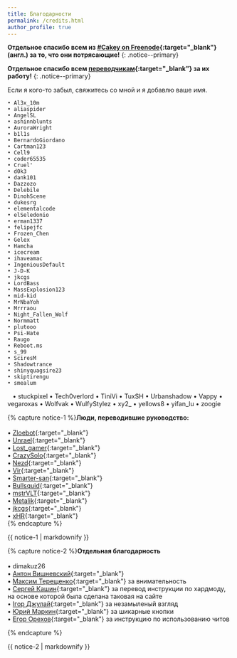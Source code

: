 ```yaml
---
title: Благодарности
permalink: /credits.html
author_profile: true
---
```


**Отдельное спасибо всем из [#Cakey on Freenode](http://webchat.freenode.net/?channels=%23Cakey){:target="_blank"} (англ.) за то, что они потрясающие!**
{: .notice--primary}

**Отдельное спасибо всем [переводчикам](https://crowdin.com/project/3ds-guide){:target="_blank"} за их работу!**
{: .notice--primary}

Если я кого-то забыл, свяжитесь со мной и я добавлю ваше имя.

    • Al3x_10m
    • aliaspider
    • AngelSL
    • ashinnblunts
    • AuroraWright
    • b1l1s
    • BernardoGiordano
    • Cartman123
    • Cell9
    • coder65535
    • Cruel'
    • d0k3
    • dank101
    • Dazzozo
    • Delebile
    • DinohScene
    • dukesrg
    • elementalcode
    • elSeledonio
    • erman1337
    • felipejfc
    • Frozen_Chen
    • Gelex
    • Hamcha
    • icecream
    • ihaveamac
    • IngeniousDefault
    • J-D-K
    • jkcgs
    • LordBass
    • MassExplosion123
    • mid-kid
    • MrNbaYoh
    • Mrrraou
    • Night_Fallen_Wolf
    • Normmatt
    • plutooo
    • Psi-Hate
    • Raugo
    • Reboot.ms
    • s_99
    • SciresM
    • Shadowtrance
    • shinyquagsire23
    • skiptirengu
    • smealum
    • stuckpixel
    • Tech0verlord
    • TiniVi
    • TuxSH
    • Urbanshadow
    • Vappy
    • vegaroxas
    • Wolfvak
    • WulfyStylez
    • xy2_
    • yellows8
    • yifan_lu
    • zoogie

{% capture notice-1 %}**Люди, переводившие руководство:**        
<br>
	• [Zloebot](https://crowdin.com/profile/Aibot){:target="_blank"}   
	• [Unrael](https://crowdin.com/profile/Unrael){:target="_blank"}   
	• [Lost_gamer](https://crowdin.com/profile/Lost_gamer){:target="_blank"}   
	• [CrazySolo](https://crowdin.com/profile/CrazySolo){:target="_blank"}   
	• [Nezd](https://crowdin.com/profile/yanpalis){:target="_blank"}   
	• [Vir](https://crowdin.com/profile/admiin159){:target="_blank"}   
	• [Smarter-san](https://crowdin.com/profile/Smarter-san){:target="_blank"}   
	• [Bullsquid](https://crowdin.com/profile/Bullsquid){:target="_blank"}   
	• [mstrVLT](https://crowdin.com/profile/mstrVLT){:target="_blank"}   
	• [Metalik](https://crowdin.com/profile/Metalik){:target="_blank"}   
	• [jkcgs](https://crowdin.com/profile/jkcgs){:target="_blank"}   
	• [xHR](https://crowdin.com/profile/rashevskyv){:target="_blank"}   
{% endcapture %}

<div class="notice--success">{{ notice-1 | markdownify }}</div>

{% capture notice-2 %}**Отдельная благодарность**        
<br>
	• dimakuz26      
	• [Антон Вишневский](https://vk.com/cr0ssfire){:target="_blank"}<br>
	• [Максим Терещенко](https://vk.com/jackhuman){:target="_blank"} за внимательность<br>
	• [Сергей Кашин](https://vk.com/seresworld){:target="_blank"} за перевод инструкции по хардмоду, на основе которой была сделана таковая на сайте<br>
	• [Ігор Джулай](https://vk.com/ighor){:target="_blank"} за незамыленый взгляд<br>
	• [Юрий Маркин](https://vk.com/ashirogi_muto){:target="_blank"} за шикарные кнопки<br>
	• [Егор Орехов](https://vk.com/nezhny_robert){:target="_blank"} за инструкцию по использованию читов<br>

{% endcapture %}

<div class="notice--success">{{ notice-2 | markdownify }}</div>
